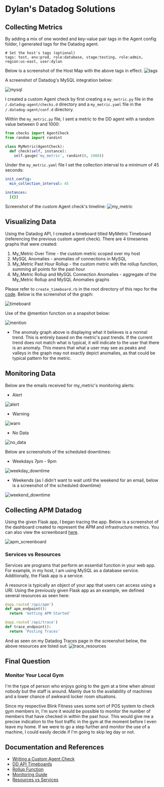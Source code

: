 # Dylan's Datadog Solutions

## Collecting Metrics
By adding a mix of one worded and key-value pair tags in the Agent config folder, I generated tags for the Datadog agent.

````
# Set the host's tags (optional)
tags: test, env:prod, role:database, stage:testing, role:admin, region:us-east, user:dylan
````
Below is a screenshot of the Host Map with the above tags in effect.
![tags](./images/dd_host_map_tags.png)

A screenshot of Datadog's MySQL integration below:

![mysql](./images/dd_mysql.png)

I created a custom Agent check by first creating a ````my_metric.py```` file in the ````/.datadog-agent/checks.d```` directory and a ````my_metric.yaml```` file in the ````/.datadog-agent/conf.d```` directory.

Within the ````my_metric.py```` file, I sent a metric to the DD agent with a random value between 0 and 1000:

````python
from checks import AgentCheck
from random import randint

class MyMetric(AgentCheck):
  def check(self, instance):
    self.gauge('my_metric', randint(0, 1000))
````

Under the ````my_metric.yaml```` file I set the collection interval to a minimum of 45 seconds:
````yaml
init_config:
  min_collection_interval: 45

instances:
  [{}]
````
Screenshot of the custom Agent check's timeline:
![my_metric](./images/my_metric.png)

## Visualizing Data
Using the Datadog API, I created a timeboard titled MyMetric Timeboard (referencing the previous custom agent check). There are 4 timeseries graphs that were created:
  1. My_Metric Over Time - the custom metric scoped over my host
  2. MySQL Anomalies - anomalies of connections in MySQL
  3. My_Metric Past Hour Rollup - the custom metric with the rollup function, summing all points for the past hour
  4. My_Metric Rollup and MySQL Connection Anomalies - aggregate of the My_Metric Rollup and MySQL Anomalies graphs

Please refer to ````create_timeboard.rb```` in the root directory of this repo for the [code](./create_timeboard.rb). Below is the screenshot of the graph:

![timeboard](./images/timeboard.png)

Use of the @mention function on a snapshot below:

![mention](./images/timeframe_mention.png)

* The anomaly graph above is displaying what it believes is a normal trend. This is entirely based on the metric's past trends. If the current trend does not match what is typical, it will indicate to the user that there is an anomaly. This means that what a user may see as peaks and valleys in the graph may not exactly depict anomalies, as that could be typical pattern for the metric.

## Monitoring Data
Below are the emails received for my_metric's monitoring alerts:

* Alert

![alert](./images/monitor_alert.png)

* Warning

![warn](./images/monitor_warning.png)

* No Data

![no_data](./images/monitor_no_data.png)

Below are screenshots of the scheduled downtimes:

* Weekdays 7pm - 9pm

![weekday_downtime](./images/weekday_downtime.png)

* Weekends (as I didn't want to wait until the weekend for an email, below is a screenshot of the scheduled downtime)

![weekend_downtime](./images/weekend_downtime.png)

## Collecting APM Datadog
Using the given Flask app, I began tracing the app. Below is a screenshot of the dashboard created to represent the APM and infrastructure metrics. You can also view the screenboard [here](https://p.datadoghq.com/sb/235d07a23-65c05911f6).

![apm_screenboard](./images/apm_screenboard.png)

### Services vs Resources
Services are programs that perform an essential function in your web app. For example, in my host, I am using MySQL as a database service. Additionally, the Flask app is a service.

A resource is typically an object of your app that users can access using a URI. Using the previously given Flask app as an example, we defined several resources as seen here:
````python
@app.route('/api/apm')
def apm_endpoint():
  return 'Getting APM Started'

@app.route('/api/trace')
def trace_endpoint():
  return 'Posting Traces'
````
And as seen on my Datadog Traces page in the screenshot below, the above resources are listed out:
![trace_resources](./images/trace_resources.png)

## Final Question
### Monitor Your Local Gym
I'm the type of person who enjoys going to the gym at a time when almost nobody but the staff is around. Mainly due to the availability of machines and a lower chance of awkward locker room situations.

Since my respective Blink Fitness uses some sort of POS system to check gym members in, I'm sure it would be possible to monitor the number of members that have checked in within the past hour. This would give me a precise indication to the foot traffic in the gym at the moment before I even leave my home. If we were to go a step further and monitor the use of a machine, I could easily decide if I'm going to skip leg day or not.

## Documentation and References
* [Writing a Custom Agent Check](https://blog.devopscomplete.com/writing-a-custom-datadog-agent-check-7367c98ffc5a)
* [DD API Timeboards](https://docs.datadoghq.com/api/?lang=ruby#timeboards)
* [Rollup Function](https://docs.datadoghq.com/graphing/#aggregation-groups)
* [Monitoring Guide](https://docs.datadoghq.com/guides/monitors/#setup-notifications)
* [Resources vs Services](https://help.datadoghq.com/hc/en-us/articles/115000702546-What-is-the-Difference-Between-Type-Service-Resource-and-Name-)
